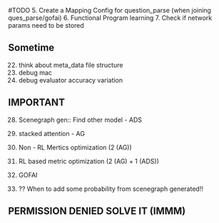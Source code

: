 #TODO
5. Create a Mapping Config for question_parse (when joining ques_parse/gofai)
6. Functional Program learning
7. Check if network params need to be stored


## Sometime
22. think about meta_data file structure
32. debug mac
33. debug evaluator accuracy variation



## IMPORTANT
28. Scenegraph gen:: Find other model - ADS
31. stacked attention - AG
36. Non - RL Mertics optimization (2 (AG))
37. RL based metric optimization (2 (AG) + 1 (ADS))
38. GOFAI

40. ?? When to add some probability from scenegraph generated!!
## PERMISSION DENIED SOLVE IT (IMMM)